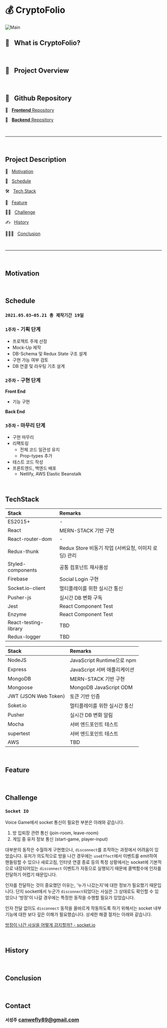 # 💰 **CryptoFolio**

![Main]()

## 📌 &nbsp; What is CryptoFolio?

<br>

## 📌 &nbsp; Project Overview

 <!-- <img src="./README_assets/energyBattle_gif.gif" alt="EnergyBattle" width="70%" /> -->

<br>

## 📌 &nbsp; Github Repository

📁 &nbsp; [**Frontend** Repository](https://github.com/voice-game/front)

📁 &nbsp; [**Backend** Repository](https://github.com/voice-game/back)

<br>

---

<br>

## Project Description

🤔 &nbsp; [Motivation](#-Motivation)

📆 &nbsp; [Schedule](#-Schedule)

🛠 &nbsp; [Tech Stack](#-TechStack)

🔎 &nbsp; [Feature](#-Feature)

🧗‍♀️ &nbsp; [Challenge](#-Challenge)

✍️ &nbsp; [History](#-Hisotry)

🙇🏻‍♂️ &nbsp; [Conclusion](#-Conclusion)

<br>

---

<br>

## Motivation

<br>

## Schedule

### **`2021.05.03~05.21 총 제작기간 19일`**

### **`1주차` - 기획 단계**

- 프로젝트 주제 선정
- Mock-Up 제작
- DB-Schema 및 Redux State 구조 설계
- 구현 가능 여부 검토
- DB 연결 및 라우팅 기초 설계

### **`2주차` - 구현 단계**

**Front End**

- 기능 구현

**Back End**

### **`3주차` - 마무리 단계**

- 구현 마무리
- 리팩토링
  - 전체 코드 일관성 유지
  - Prop-types 추가
- 테스트 코드 작성
- 프론트엔드, 백엔드 배포
  - Netlify, AWS Elastic Beanstalk

<br>

## TechStack

| Stack                 | Remarks                                              |
| :-------------------- | :--------------------------------------------------- |
| ES2015+               | -                                                    |
| React                 | MERN-STACK 기반 구현                                 |
| React-router-dom      | -                                                    |
| Redux-thunk           | Redux Store 비동기 작업 (서버요청, 이미지 로딩) 관리 |
| Styled-components     | 공통 컴포넌트 재사용성                               |
| Firebase              | Social Login 구현                                    |
| Socket.io-client      | 멀티플레이를 위한 실시간 통신                        |
| Pusher-js             | 실시간 DB 변화 구독                                  |
| Jest                  | React Component Test                                 |
| Enzyme                | React Component Test                                 |
| React-testing-library | TBD                                                  |
| Redux-logger          | TBD                                                  |

| Stack                | Remarks                       |
| :------------------- | :---------------------------- |
| NodeJS               | JavaScript Runtime으로 npm    |
| Express              | JavaScript 서버 애플리케이션  |
| MongoDB              | MERN-STACK 기반 구현          |
| Mongoose             | MongoDB JavaScript ODM        |
| JWT (JSON Web Token) | 토큰 기반 인증                |
| Soket.io             | 멀티플레이를 위한 실시간 통신 |
| Pusher               | 실시간 DB 변화 알림           |
| Mocha                | 서버 엔드포인트 테스트        |
| supertest            | 서버 엔드포인트 테스트        |
| AWS                  | TBD                           |

<br>

## Feature

<br>

## Challenge

### **`Socket IO`**

Voice Game에서 socket 통신이 필요한 부분은 아래와 같습니다.

1. 방 입퇴장 관련 통신 (join-room, leave-room)
2. 게임 중 유저 정보 통신 (start-game, player-input)

대부분의 동작은 수월하게 구현했으나, `disconnect`를 조작하는 과정에서 어려움이 있었습니다. 유저가 의도적으로 방을 나간 경우에는 `useEffect`에서 이벤트를 emit하여 핸들링할 수 있으나 새로고침, 인터넷 연결 종료 등의 특정 상황에서는 socket에 기본적으로 내장되어있는 `disconnect` 이벤트가 자동으로 실행되기 때문에 콜백함수에 인자를 전달하기 어렵기 때문입니다.

인자를 전달하는 것이 중요했던 이유는, '누가 나갔는지'에 대한 정보가 필요했기 때문입니다. 단지 socket에서 누군가 `disconnect`되었다는 사실은 그 상태로도 확인할 수 있었으나 '방장'이 나갈 경우에는 특정한 동작을 수행할 필요가 있었습니다.

인자 전달 없이도 `disconnect` 동작을 올바르게 작동하도록 하기 위해서는 socket 내부 기능에 대한 보다 깊은 이해가 필요했습니다. 상세한 해결 절차는 아래와 같습니다.

[방장이 나간 사실을 어떻게 감지할까? - socket.io](https://www.notion.so/canwefly89/disconnect-leave-socket-io-950fbef3ed9a4c789f4e850af2dad3e7)

<br>

## History

<br>

## Conclusion

<br>

## Contact

### **`서성주`** canwefly89@gmail.com
